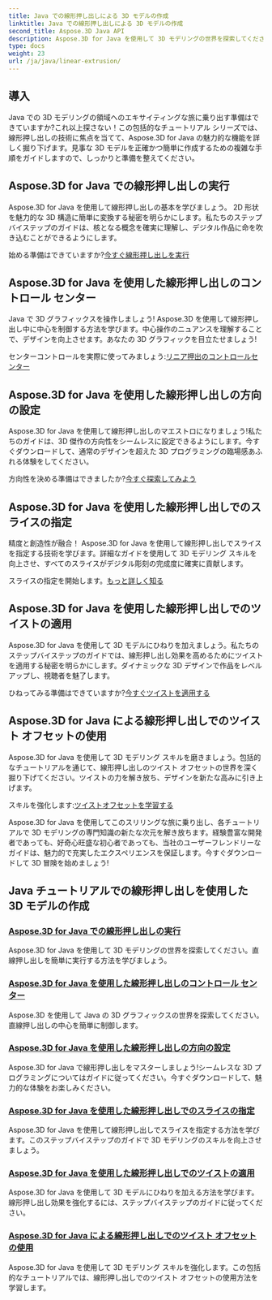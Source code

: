 ```yaml
---
title: Java での線形押し出しによる 3D モデルの作成
linktitle: Java での線形押し出しによる 3D モデルの作成
second_title: Aspose.3D Java API
description: Aspose.3D for Java を使用して 3D モデリングの世界を探索してください。線形押し出しを簡単にマスターしましょう。コントロールセンター、方向の設定、スライスの指定、ツイストの適用など。
type: docs
weight: 23
url: /ja/java/linear-extrusion/
---
```

## 導入


Java での 3D モデリングの領域へのエキサイティングな旅に乗り出す準備はできていますか?これ以上探さない！この包括的なチュートリアル シリーズでは、線形押し出しの技術に焦点を当てて、Aspose.3D for Java の魅力的な機能を詳しく掘り下げます。見事な 3D モデルを正確かつ簡単に作成するための複雑な手順をガイドしますので、しっかりと準備を整えてください。

## Aspose.3D for Java での線形押し出しの実行

Aspose.3D for Java を使用して線形押し出しの基本を学びましょう。 2D 形状を魅力的な 3D 構造に簡単に変換する秘密を明らかにします。私たちのステップバイステップのガイドは、核となる概念を確実に理解し、デジタル作品に命を吹き込むことができるようにします。

始める準備はできていますか?[今すぐ線形押し出しを実行](./performing-linear-extrusion/)

## Aspose.3D for Java を使用した線形押し出しのコントロール センター

Java で 3D グラフィックスを操作しましょう! Aspose.3D を使用して線形押し出し中に中心を制御する方法を学びます。中心操作のニュアンスを理解することで、デザインを向上させます。あなたの 3D グラフィックを目立たせましょう!

センターコントロールを実際に使ってみましょう:[リニア押出のコントロールセンター](./controlling-center/)

## Aspose.3D for Java を使用した線形押し出しの方向の設定

Aspose.3D for Java を使用して線形押し出しのマエストロになりましょう!私たちのガイドは、3D 傑作の方向性をシームレスに設定できるようにします。今すぐダウンロードして、通常のデザインを超えた 3D プログラミングの臨場感あふれる体験をしてください。

方向性を決める準備はできましたか?[今すぐ探索してみよう](./setting-direction/)

## Aspose.3D for Java を使用した線形押し出しでのスライスの指定

精度と創造性が融合！ Aspose.3D for Java を使用して線形押し出しでスライスを指定する技術を学びます。詳細なガイドを使用して 3D モデリング スキルを向上させ、すべてのスライスがデジタル彫刻の完成度に確実に貢献します。

スライスの指定を開始します。[もっと詳しく知る](./specifying-slices/)

## Aspose.3D for Java を使用した線形押し出しでのツイストの適用

Aspose.3D for Java を使用して 3D モデルにひねりを加えましょう。私たちのステップバイステップのガイドでは、線形押し出し効果を高めるためにツイストを適用する秘密を明らかにします。ダイナミックな 3D デザインで作品をレベルアップし、視聴者を魅了します。

ひねってみる準備はできていますか?[今すぐツイストを適用する](./applying-twist/)

## Aspose.3D for Java による線形押し出しでのツイスト オフセットの使用

Aspose.3D for Java を使用して 3D モデリング スキルを磨きましょう。包括的なチュートリアルを通じて、線形押し出しのツイスト オフセットの世界を深く掘り下げてください。ツイストの力を解き放ち、デザインを新たな高みに引き上げます。

スキルを強化します:[ツイストオフセットを学習する](./using-twist-offset/)

Aspose.3D for Java を使用してこのスリリングな旅に乗り出し、各チュートリアルで 3D モデリングの専門知識の新たな次元を解き放ちます。経験豊富な開発者であっても、好奇心旺盛な初心者であっても、当社のユーザーフレンドリーなガイドは、魅力的で充実したエクスペリエンスを保証します。今すぐダウンロードして 3D 冒険を始めましょう!
## Java チュートリアルでの線形押し出しを使用した 3D モデルの作成
### [Aspose.3D for Java での線形押し出しの実行](./performing-linear-extrusion/)
Aspose.3D for Java を使用して 3D モデリングの世界を探索してください。直線押し出しを簡単に実行する方法を学びましょう。
### [Aspose.3D for Java を使用した線形押し出しのコントロール センター](./controlling-center/)
Aspose.3D を使用して Java の 3D グラフィックスの世界を探索してください。直線押し出しの中心を簡単に制御します。
### [Aspose.3D for Java を使用した線形押し出しの方向の設定](./setting-direction/)
Aspose.3D for Java で線形押し出しをマスターしましょう!シームレスな 3D プログラミングについてはガイドに従ってください。今すぐダウンロードして、魅力的な体験をお楽しみください。
### [Aspose.3D for Java を使用した線形押し出しでのスライスの指定](./specifying-slices/)
Aspose.3D for Java を使用して線形押し出しでスライスを指定する方法を学びます。このステップバイステップのガイドで 3D モデリングのスキルを向上させましょう。
### [Aspose.3D for Java を使用した線形押し出しでのツイストの適用](./applying-twist/)
Aspose.3D for Java を使用して 3D モデルにひねりを加える方法を学びます。線形押し出し効果を強化するには、ステップバイステップのガイドに従ってください。
### [Aspose.3D for Java による線形押し出しでのツイスト オフセットの使用](./using-twist-offset/)
Aspose.3D for Java を使用して 3D モデリング スキルを強化します。この包括的なチュートリアルでは、線形押し出しでのツイスト オフセットの使用方法を学習します。